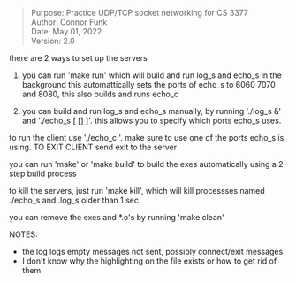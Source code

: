 > Purpose:	Practice UDP/TCP socket networking for CS 3377  
> Author:	Connor Funk  
> Date:		May 01, 2022  
> Version:	2.0  

there are 2 ways to set up the servers
1) you can run 'make run' which will build and run log_s and echo_s in the background this automattically sets the ports of echo_s to 6060 7070 and 8080, this also builds and runs echo_c

2) you can build and run log_s and echo_s manually, by running './log_s &' and './echo_s <port number> [<port number> [<port number>] ]'. this allows you to specify which ports echo_s uses.

to run the client use './echo_c <port number>'. make sure to use one of the ports echo_s is using.
TO EXIT CLIENT send exit to the server

you can run 'make' or 'make build' to build the exes automatically using a 2-step build process

to kill the servers, just run 'make kill', which will kill processses named ./echo_s and .log_s older than 1 sec

you can remove the exes and \*.o's by running 'make clean'


NOTES:
* the log logs empty messages not sent, possibly connect/exit messages
* I don't know why the highlighting on the file exists or how to get rid of them
